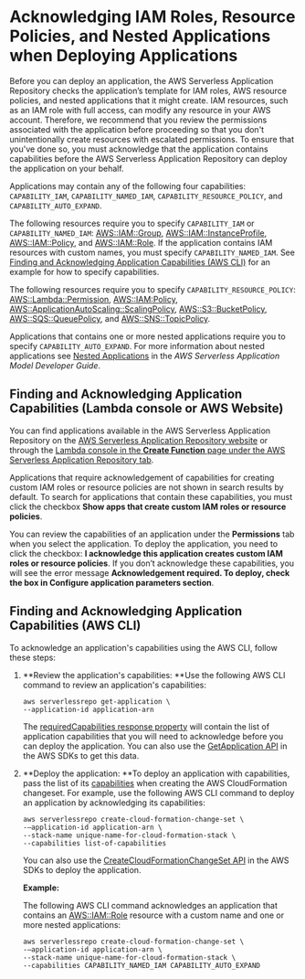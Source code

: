 # Acknowledging IAM Roles, Resource Policies, and Nested Applications when Deploying Applications<a name="acknowledging-application-capabilities"></a>

Before you can deploy an application, the AWS Serverless Application Repository checks the application’s template for IAM roles, AWS resource policies, and nested applications that it might create\. IAM resources, such as an IAM role with full access, can modify any resource in your AWS account\. Therefore, we recommend that you review the permissions associated with the application before proceeding so that you don't unintentionally create resources with escalated permissions\. To ensure that you've done so, you must acknowledge that the application contains capabilities before the AWS Serverless Application Repository can deploy the application on your behalf\. 

Applications may contain any of the following four capabilities: `CAPABILITY_IAM`, `CAPABILITY_NAMED_IAM`, `CAPABILITY_RESOURCE_POLICY`, and `CAPABILITY_AUTO_EXPAND`\.

The following resources require you to specify `CAPABILITY_IAM` or `CAPABILITY_NAMED_IAM`: [AWS::IAM::Group](https://docs.aws.amazon.com/AWSCloudFormation/latest/UserGuide/aws-properties-iam-group.html), [AWS::IAM::InstanceProfile](https://docs.aws.amazon.com/AWSCloudFormation/latest/UserGuide/aws-resource-iam-instanceprofile.html), [AWS::IAM::Policy](https://docs.aws.amazon.com/AWSCloudFormation/latest/UserGuide/aws-resource-iam-policy.html), and [AWS::IAM::Role](https://docs.aws.amazon.com/AWSCloudFormation/latest/UserGuide/aws-resource-iam-role.html)\. If the application contains IAM resources with custom names, you must specify `CAPABILITY_NAMED_IAM`\. See [Finding and Acknowledging Application Capabilities \(AWS CLI\)](#acknowledging-application-capabilities-api) for an example for how to specify capabilities\.

The following resources require you to specify `CAPABILITY_RESOURCE_POLICY`: [AWS::Lambda::Permission](https://docs.aws.amazon.com/AWSCloudFormation/latest/UserGuide/aws-resource-lambda-permission.html), [AWS::IAM:Policy](https://docs.aws.amazon.com/AWSCloudFormation/latest/UserGuide/aws-resource-iam-policy.html), [AWS::ApplicationAutoScaling::ScalingPolicy](https://docs.aws.amazon.com/AWSCloudFormation/latest/UserGuide/aws-resource-applicationautoscaling-scalingpolicy.html), [AWS::S3::BucketPolicy](https://docs.aws.amazon.com/AWSCloudFormation/latest/UserGuide/aws-properties-s3-policy.html), [AWS::SQS::QueuePolicy](https://docs.aws.amazon.com/AWSCloudFormation/latest/UserGuide/aws-properties-sqs-policy.html), and [AWS::SNS::TopicPolicy](https://docs.aws.amazon.com/AWSCloudFormation/latest/UserGuide/aws-properties-sns-policy.html)\.

Applications that contains one or more nested applications require you to specify `CAPABILITY_AUTO_EXPAND`\. For more information about nested applications see [Nested Applications](https://docs.aws.amazon.com/serverless-application-model/latest/developerguide/serverless-sam-template-nested-applications.html) in the *AWS Serverless Application Model Developer Guide*\.

## Finding and Acknowledging Application Capabilities \(Lambda console or AWS Website\)<a name="acknowledging-application-capabilities-console"></a>

You can find applications available in the AWS Serverless Application Repository on the [AWS Serverless Application Repository website](https://aws.amazon.com/serverless/serverlessrepo/) or through the [Lambda console in the **Create Function** page under the AWS Serverless Application Repository tab](https://console.aws.amazon.com/lambda/home?region=us-east-1#/create?tab=serverlessApps)\.

Applications that require acknowledgement of capabilities for creating custom IAM roles or resource policies are not shown in search results by default\. To search for applications that contain these capabilities, you must click the checkbox **Show apps that create custom IAM roles or resource policies**\.

You can review the capabilities of an application under the **Permissions** tab when you select the application\. To deploy the application, you need to click the checkbox: **I acknowledge this application creates custom IAM roles or resource policies**\. If you don’t acknowledge these capabilities, you will see the error message **Acknowledgement required\. To deploy, check the box in Configure application parameters section**\.

## Finding and Acknowledging Application Capabilities \(AWS CLI\)<a name="acknowledging-application-capabilities-api"></a>

To acknowledge an application's capabilities using the AWS CLI, follow these steps:

1. **Review the application's capabilities: **Use the following AWS CLI command to review an application's capabilities:

   ```
   aws serverlessrepo get-application \
   --application-id application-arn
   ```

   The [ requiredCapabilities response property](https://docs.aws.amazon.com/serverlessrepo/latest/devguide/applications-applicationid.html#applications-applicationid-prop-version-requiredcapabilities) will contain the list of application capabilities that you will need to acknowledge before you can deploy the application\. You can also use the [GetApplication API](https://docs.aws.amazon.com/goto/WebAPI/serverlessrepo-2017-09-08/GetApplication) in the AWS SDKs to get this data\.

1. **Deploy the application: **To deploy an application with capabilities, pass the list of its [capabilities](https://docs.aws.amazon.com/serverlessrepo/latest/devguide/applications-applicationid-changesets.html#applications-applicationid-changesets-createcloudformationchangesetinput-capabilities) when creating the AWS CloudFormation changeset\. For example, use the following AWS CLI command to deploy an application by acknowledging its capabilities:

   ```
   aws serverlessrepo create-cloud-formation-change-set \
   -–application-id application-arn \
   --stack-name unique-name-for-cloud-formation-stack \
   --capabilities list-of-capabilities
   ```

   You can also use the [CreateCloudFormationChangeSet API](https://docs.aws.amazon.com/goto/WebAPI/serverlessrepo-2017-09-08/CreateCloudFormationChangeSet) in the AWS SDKs to deploy the application\.

   **Example:**

   The following AWS CLI command acknowledges an application that contains an [AWS::IAM::Role](https://docs.aws.amazon.com/AWSCloudFormation/latest/UserGuide/aws-resource-iam-role.html) resource with a custom name and one or more nested applications:

   ```
   aws serverlessrepo create-cloud-formation-change-set \
   -–application-id application-arn \
   --stack-name unique-name-for-cloud-formation-stack \
   --capabilities CAPABILITY_NAMED_IAM CAPABILITY_AUTO_EXPAND
   ```